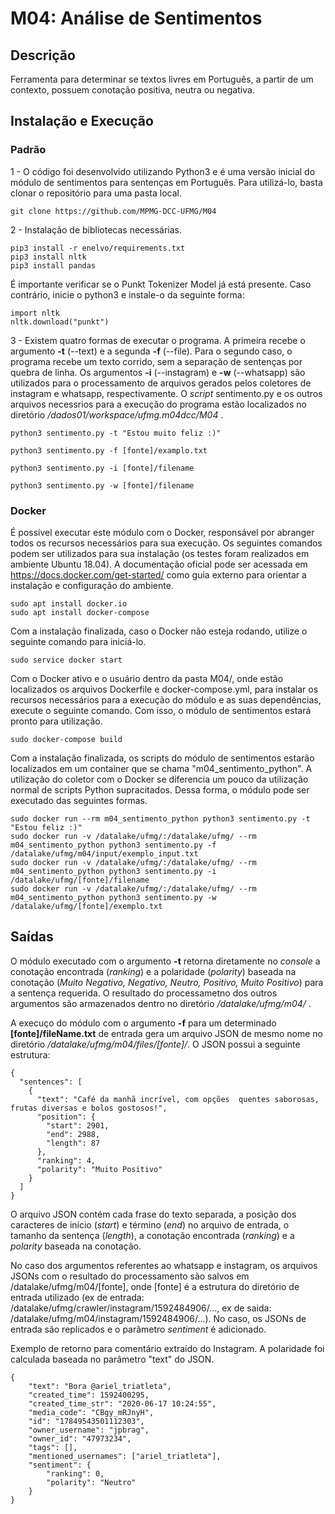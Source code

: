 # M04: Análise de Sentimentos

## Descrição
Ferramenta para determinar se textos livres em Português, a partir de um contexto, possuem conotação positiva, neutra ou negativa.

## Instalação e Execução

### Padrão
1 - O código foi desenvolvido utilizando Python3 e é uma versão inicial do módulo de sentimentos para sentenças em Português. Para utilizá-lo, basta clonar o repositório para uma pasta local.
    
    git clone https://github.com/MPMG-DCC-UFMG/M04

2 - Instalação de bibliotecas necessárias.

    pip3 install -r enelvo/requirements.txt
    pip3 install nltk
    pip3 install pandas
    
É importante verificar se o Punkt Tokenizer Model já está presente. Caso contrário, inicie o python3 e instale-o da seguinte forma:

    import nltk
    nltk.download("punkt")
    
3 - Existem quatro formas de executar o programa. A primeira recebe o argumento __-t__ (--text) e a segunda __-f__ (--file). Para o segundo caso, o programa recebe um texto corrido, sem a separação de sentenças por quebra de linha. Os argumentos __-i__ (--instagram) e __-w__ (--whatsapp) são utilizados para o processamento de arquivos gerados pelos coletores de instagram e whatsapp, respectivamente. O _script_ sentimento.py e os outros arquivos necessrios para a execução do programa estão localizados no diretório _/dados01/workspace/ufmg.m04dcc/M04_ .

    python3 sentimento.py -t "Estou muito feliz :)"
    
    python3 sentimento.py -f [fonte]/examplo.txt
    
    python3 sentimento.py -i [fonte]/filename
    
    python3 sentimento.py -w [fonte]/filename
    
### Docker
É possível executar este módulo com o Docker, responsável por abranger todos os recursos necessários para sua execução. Os seguintes comandos podem ser utilizados para sua instalação (os testes foram realizados em ambiente Ubuntu 18.04). A documentação oficial pode ser acessada em https://docs.docker.com/get-started/ como guia externo para orientar a instalação e configuração do ambiente.

    sudo apt install docker.io
    sudo apt install docker-compose

Com a instalação finalizada, caso o Docker não esteja rodando, utilize o seguinte comando para iniciá-lo.

    sudo service docker start
    
Com o Docker ativo e o usuário dentro da pasta M04/, onde estão localizados os arquivos Dockerfile e docker-compose.yml, para instalar os recursos necessários para a execução do módulo e as suas dependências, execute o seguinte comando. Com isso, o módulo de sentimentos estará pronto para utilização.

    sudo docker-compose build
    
Com a instalação finalizada, os scripts do módulo de sentimentos estarão localizados em um container que se chama "m04_sentimento_python". A utilização do coletor com o Docker se diferencia um pouco da utilização normal de scripts Python supracitados. Dessa forma, o módulo pode ser executado das seguintes formas.

    sudo docker run --rm m04_sentimento_python python3 sentimento.py -t "Estou feliz :)"
    sudo docker run -v /datalake/ufmg/:/datalake/ufmg/ --rm m04_sentimento_python python3 sentimento.py -f /datalake/ufmg/m04/input/exemplo_input.txt
    sudo docker run -v /datalake/ufmg/:/datalake/ufmg/ --rm m04_sentimento_python python3 sentimento.py -i /datalake/ufmg/[fonte]/filename
    sudo docker run -v /datalake/ufmg/:/datalake/ufmg/ --rm m04_sentimento_python python3 sentimento.py -w /datalake/ufmg/[fonte]/exemplo.txt
    
## Saídas
O módulo executado com o argumento __-t__ retorna diretamente no _console_ a conotação encontrada (_ranking_) e a polaridade (_polarity_) baseada na conotação (_Muito Negativo, Negativo, Neutro, Positivo, Muito Positivo_) para a sentença requerida. O resultado do processametno dos outros argumentos são armazenados dentro no diretório _/datalake/ufmg/m04/_ .

A execuço do módulo com o argumento __-f__ para um determinado __[fonte]/fileName.txt__ de entrada gera um arquivo JSON de mesmo nome no diretório _/datalake/ufmg/m04/files/[fonte]/_. O JSON possui a seguinte estrutura:

    {
      "sentences": [
        {
          "text": "Café da manhã incrível, com opções  quentes saborosas, frutas diversas e bolos gostosos!",
          "position": {
            "start": 2901,
            "end": 2988,
            "length": 87
          },
          "ranking": 4,
          "polarity": "Muito Positivo"
        }
      ]
    }

O arquivo JSON contém cada frase do texto separada, a posição dos caracteres de início (_start_) e término (_end_) no arquivo de entrada, o tamanho da sentença (_length_), a conotação encontrada (_ranking_) e a _polarity_ baseada na conotação.

No caso dos argumentos referentes ao whatsapp e instagram, os arquivos JSONs com o resultado do processamento são salvos em /datalake/ufmg/m04/[fonte], onde [fonte] é a estrutura do diretório de entrada utilizado (ex de entrada: /datalake/ufmg/crawler/instagram/1592484906/..., ex de saida: /datalake/ufmg/m04/instagram/1592484906/...). No caso, os JSONs de entrada são replicados e o parâmetro _sentiment_ é adicionado. 

Exemplo de retorno para comentário extraído do Instagram. A polaridade foi calculada baseada no parâmetro "text" do JSON.

    {
        "text": "Bora @ariel_triatleta", 
        "created_time": 1592400295, 
        "created_time_str": "2020-06-17 10:24:55", 
        "media_code": "CBgy_mRJnyH", 
        "id": "17849543501112303", 
        "owner_username": "jpbrag", 
        "owner_id": "47973234", 
        "tags": [], 
        "mentioned_usernames": ["ariel_triatleta"], 
        "sentiment": {
            "ranking": 0, 
            "polarity": "Neutro"
        }
    }
